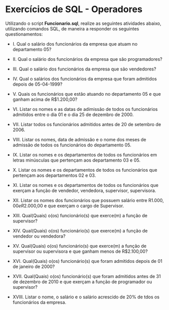 # Exercícios de SQL - Operadores

 Utilizando o script **Funcionario.sql**, realize as seguintes atividades abaixo, utilizando comandos SQL, de maneira a responder os seguintes questionamentos:

- I. Qual o salário dos funcionários da empresa que atuam no departamento 05?

- II. Qual o salário dos funcionários da empresa que são programadores?

- III. Qual o salário dos funcionários da empresa que são vendedores?

- IV. Qual o salários dos funcionários da empresa que foram admitidos depois de 05-04-1999?

- V. Quais os funcionários que estão atuando no departamento 05 e que ganham acima de R$1.200,00?

- VI. Listar os nomes e as datas de adimissão de todos os funcionários admitidos entre o dia 01 e o dia 25 de dezembro de 2000.

- VII. Listar todos os funcionários admitidos antes de 20 de setembro de 2006.

- VIII. Listar os nomes, data de admissão e o nome dos meses de admissão de todos os funcionários do departamento 05.

- IX. Listar os nomes e os departamentos de todos os funcionários em letras minúsculas que pertençam aos departamento 03 e 05.

- X. Listar os nomes e os departamentos de todos os funcionários que pertençam aos departamentos 02 e 03.

- XI. Listar os nomes e os departamentos de todos os funcionários que exerçam a função de vendedor, vendedora, supervisor, supervisora.

- XII. Listar os nomes dos funcionários que possuem salário entre R$1.000,00 e R$2.000,00 e que exerçam o cargo de Supervisor.

- XIII. Qual(Quais) o(os) funcionário(s) que exerce(m) a função de supervisor?

- XIV. Qual(Quais) o(os) funcionário(s) que exerce(m) a função de vendedor ou vendedora?

- XV. Qual(Quais) o(os) funcionário(s) que exerce(m) a função de supervisor ou supervisora e que ganham menos de R$2.100,00?

- XVI. Qual(Quais) o(os) funcionário(s) que foram admitidos depois de 01 de janeiro de 2000?

- XVII. Qual(Quais) o(os) funcionário(s) que foram admitidos antes de 31 de dezembro de 2010 e que exerçam a função de programador ou supervisor?

- XVIII. Listar o nome, o salário e o salário acrescido de 20% de tdos os funcionários da empresa.